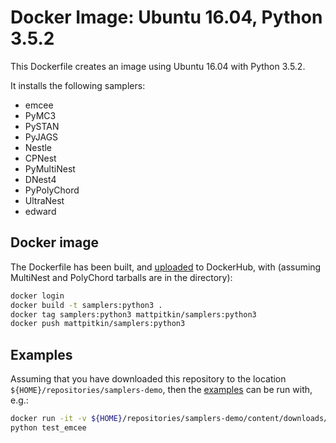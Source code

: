 # Docker Image: Ubuntu 16.04, Python 3.5.2

This Dockerfile creates an image using Ubuntu 16.04 with Python 3.5.2.

It installs the following samplers:
 * emcee
 * PyMC3
 * PySTAN
 * PyJAGS
 * Nestle
 * CPNest
 * PyMultiNest
 * DNest4
 * PyPolyChord
 * UltraNest
 * edward

## Docker image

The Dockerfile has been built, and [uploaded](https://hub.docker.com/r/mattpitkin/samplers/tags/) to DockerHub, with (assuming MultiNest and PolyChord tarballs are in the directory):

```bash
docker login
docker build -t samplers:python3 .
docker tag samplers:python3 mattpitkin/samplers:python3
docker push mattpitkin/samplers:python3
```

## Examples

Assuming that you have downloaded this repository to the location `${HOME}/repositories/samplers-demo`, then the [examples](../../content/downloads/code) can be run with, e.g.:

```bash
docker run -it -v ${HOME}/repositories/samplers-demo/content/downloads/code:/work mattpitkin/samplers:python3
python test_emcee
```
